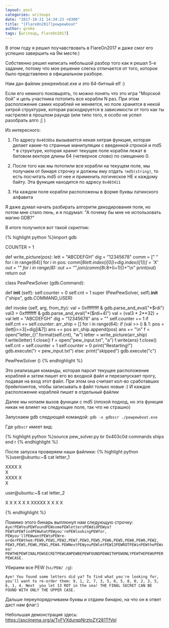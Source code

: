 ```yaml
---
layout: post
categories: writeups
date: "2017-10-21 14:34:23 +0300"
title: "[FlareOn2017]pewpewboat"
author: groke
tags: [writeup, FlareOn2017]
---
```


В этом году я решил поучавствовать в FlareOn2017 и даже смог его
успешно завершить на 9м месте:)

Собственно решил написать небольшой разбор того как я решал 5-е задание, потому
что мое решение слегка отличается от того, которое было представлено в
официальном разборе.

Нам дан файлик pewpewboat.exe и это 64-битный elf :)

Если его немного поковырять, то можно понять что это игра "Морской бой" и цель
участника потопить все корабли N раз. При этом расположение самих кораблей не
меняется, но поле хранится в некой хитрой структурке, которая раскодируется в
зависимости от того как ты настрелял в прошлом раунде (или типо того, я особо не
успел разобрать алго ;[ )

Из интересного:

1.  По адресу `0x4038ba` вызывается некая хитрая функция, которая делает
    какие-то странные манипуляции с введенной строкой и md5 \* в структуре,
    которая хранит текущее поле корабли лежат в битовом векторе длины 64
    (четверное слово) по смещению 0.

2.  После того как мы потопили все корабли на текущем поле, мы получаем от
        бинаря строчку и должны ему отдать `!md5(string)`, то есть посчитать md5
        от нее и применить логическое НЕ к каждому байту. Эта функция находится
        по адресу `0x403411`

3.  На каждом поле корабли расположены в форме буквы латинского алфавита
    

Я даже думал начать разбирать алгоритм декодирования поля, но потом мне стало лень, и я подумал: "А почему бы мне не использовать магию GDB?"
 

В итоге получился вот такой скриптик:

{% highlight python %}import gdb

COUNTER = 1

def write_picture(pos):
   lett = "ABCDEFGH"
   dig = "12345678"
   comm = [" " for i in range(64)]
   for i in pos:
       comm[8*lett.index(i[0])+dig.index(i[1])] = 'X'
   out = ""
   for i in range(8):
       out += "".join(comm[8*i:8*(i+1)])+"\n"
   print(out)
   return out


class PewPewSolver (gdb.Command):

  def __init__ (self):
    self.counter = 0
    self.cnt = 1
    super (PewPewSolver, self).__init__ ("ships", gdb.COMMAND_USER)

  def invoke (self, arg, from_tty):
    val = 0xffffffff & gdb.parse_and_eval("*$rdi")
    val3 = 0xffffffff & gdb.parse_and_eval("*($rdi+4)")
    val = (val3 * 2**32) + val
    lett = "ABCDEFGH"
    dig = "12345678"
    ans = ""
    self.counter += 1
    if self.cnt == self.counter:
        arr_ship = []
        for i in range(64):
            if (val >> i) & 1:
                pos = (lett[i>>3]+dig[i&7])
                ans += pos
                arr_ship.append(pos)
                ans += "\n"
        f = open("letter_{}".format(self.cnt), "w")
        letter = write_picture(arr_ship)
        f.write(letter)
        f.close()
        f = open("pew_input.txt", "a")
        f.write(ans)
        f.close()
        self.cnt = self.counter + 1
        self.counter = 0
        print("Restarting!")
        gdb.execute("r < pew_input.txt")
    else:
        print("skipped")
        gdb.execute("c")

PewPewSolver ()
{% endhighlight %}

Это реализация команды, которая парсит текущее расположение кораблей и затем
пишет его во входной файл и перезапускает прогу, подавая на вход этот файл. При
этом она считает кол-во сработавших брейкпоинтов, чтобы записывать в файл только
новые :) И каждое расположение кораблей пишет в отдельный файлик

Далее мы нопаем вызов функции с md5 (плохой подход, но эта функция никак не
влияет на следующее поле, так что не страшно)

Запускаем gdb следующей командой: `gdb -x gdbscr ./pewpewboat.exe`

Где `gdbscr` имеет вид:

{% highlight python %}source pew_solver.py
br 0x403c0d
commands
ships
end
r
{% endhighlight %}

После запуска проверяем наши файлики: 
{% highlight python %}user@ubuntu:~$ cat letter_1
        
   XXXX 
   X    
   X    
   XXXX 
   X    
   X    
        
user@ubuntu:~$ cat letter_2
        
   X   X
   X   X
   X   X
   XXXXX
   X   X
   X   X
        
{% endhighlight %}

Помимо этого бинарь выплюнул нам следующую строчку:
`Aye!PEWYouPEWfoundPEWsomePEWlettersPEWdidPEWya?PEWToPEWfindPEWwhatPEWyou'rePEWlookingPEWfor,
PEWyou'llPEWwantPEWtoPEWre-orderPEWthem:PEW9,PEW1,PEW2,PEW7,PEW3,PEW5,PEW6,PEW5,PEW8,PEW0,PEW2,
PEW3,PEW5,PEW6,PEW1,PEW4.PEWNextPEWyouPEWletPEW13PEWROTPEWinPEWthePEWsea!
PEWTHEPEWFINALPEWSECRETPEWCANPEWBEPEWFOUNDPEWWITHPEWONLYPEWTHEPEWUPPERPEWCASE.`

Убираем все PEW (`%s/PEW/ /g`):

`Aye! You found some letters did ya? To find what you're looking for, you'll
want to re-order them: 9, 1, 2, 7, 3, 5, 6, 5, 8, 0, 2, 3, 5, 6, 1, 4. Next  you
let 13 ROT in the sea! THE FINAL SECRET CAN BE FOUND WITH ONLY THE UPPER CASE.`

Дальше переупорядочиваем буквы и отдаем бинарю, на что он в ответ даст нам флаг:)

 Небольшая демонстрация здесь: <https://asciinema.org/a/TvFVXdurqpNrztoZY281TfVel>
